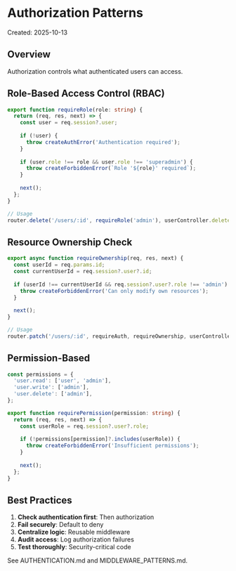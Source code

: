# Authorization Patterns

Created: 2025-10-13

## Overview

Authorization controls what authenticated users can access.

## Role-Based Access Control (RBAC)

```typescript
export function requireRole(role: string) {
  return (req, res, next) => {
    const user = req.session?.user;
    
    if (!user) {
      throw createAuthError('Authentication required');
    }
    
    if (user.role !== role && user.role !== 'superadmin') {
      throw createForbiddenError(`Role '${role}' required`);
    }
    
    next();
  };
}

// Usage
router.delete('/users/:id', requireRole('admin'), userController.deleteUser);
```

## Resource Ownership Check

```typescript
export async function requireOwnership(req, res, next) {
  const userId = req.params.id;
  const currentUserId = req.session?.user?.id;
  
  if (userId !== currentUserId && req.session?.user?.role !== 'admin') {
    throw createForbiddenError('Can only modify own resources');
  }
  
  next();
}

// Usage
router.patch('/users/:id', requireAuth, requireOwnership, userController.updateUser);
```

## Permission-Based

```typescript
const permissions = {
  'user.read': ['user', 'admin'],
  'user.write': ['admin'],
  'user.delete': ['admin'],
};

export function requirePermission(permission: string) {
  return (req, res, next) => {
    const userRole = req.session?.user?.role;
    
    if (!permissions[permission]?.includes(userRole)) {
      throw createForbiddenError('Insufficient permissions');
    }
    
    next();
  };
}
```

## Best Practices

1. **Check authentication first**: Then authorization
2. **Fail securely**: Default to deny
3. **Centralize logic**: Reusable middleware
4. **Audit access**: Log authorization failures
5. **Test thoroughly**: Security-critical code

See AUTHENTICATION.md and MIDDLEWARE_PATTERNS.md.
